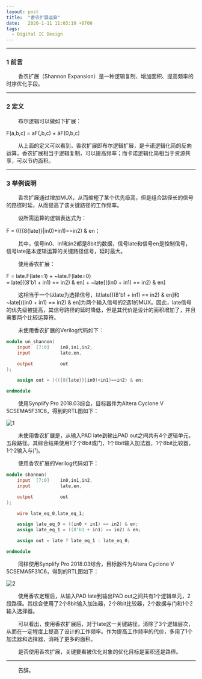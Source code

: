 ```yaml
---
layout: post
title:  "香农扩展运算"
date:   2020-1-11 11:03:10 +0700
tags:
  - Digital IC Design
---
```


-------

### 1 前言

&#160; &#160; &#160; &#160; 香农扩展（Shannon Expansion）是一种逻辑复制、增加面积、提高频率的时序优化手段。

----

### 2 定义

&#160; &#160; &#160; &#160; 布尔逻辑可以做如下扩展：

F(a,b,c) = aF(,b,c) + āF(0,b,c)

&#160; &#160; &#160; &#160; 从上面的定义可以看到，香农扩展即布尔逻辑扩展，是卡诺逻辑化简的反向运算。香农扩展相当于逻辑复制，可以提高频率；而卡诺逻辑化简相当于资源共享，可以节约面积。

----

### 3 举例说明

&#160; &#160; &#160; &#160; 香农扩展通过增加MUX，从而缩短了某个优先级高，但是组合路径长的信号的路径时延，从而提高了该关键路径的工作频率。

&#160; &#160; &#160; &#160; 设所需运算的逻辑表达式为：

F = ((({8{late}}|in0)+in1)==in2) & en；

&#160; &#160; &#160; &#160; 其中，信号in0、in1和in2都是8bit的数据，信号late和信号en是控制信号，信号late是本逻辑运算的关键路径信号，延时最大。

&#160; &#160; &#160; &#160; 使用香农扩展：

F   = late.F(late=1) + ~late.F(late=0)      
    = late[((8'b1 + in1) == in2) & en] + ~late[((in0 + in1) == in2) & en]

&#160; &#160; &#160; &#160; 这相当于一个以late为选择信号，以late[((8'b1 + in1) == in2) & en]和~late[((in0 + in1) == in2) & en]为两个输入信号的2选1的MUX。因此，late信号的优先级被提高，其信号路径的延时降低，但是其代价是设计的面积增加了，并且需要两个比较运算符。

&#160; &#160; &#160; &#160; 未使用香农扩展的Verilog代码如下：

```verilog
module un_shannon(
    input  [7:0]    in0,in1,in2,
    input           late,en,

    output          out
);

    assign out = ((({8{late}}|in0)+in1)==in2) & en;

endmodule

```

&#160; &#160; &#160; &#160; 使用Synplify Pro 2018.03综合，目标器件为Altera Cyclone V 5CSEMA5F31C6，得到的RTL图如下：

![1](https://raw.githubusercontent.com/Verdvana/Verdvana.github.io/master/_posts/%E9%A6%99%E5%86%9C%E6%89%A9%E5%B1%95%E8%BF%90%E7%AE%97/1.jpg)

&#160; &#160; &#160; &#160; 未使用香农扩展是，从输入PAD late到输出PAD out之间共有4个逻辑单元，五段路径。其综合结果使用1了个8bit或门，1个8bit输入加法器，1个8bit比较器，1个2输入与门。

&#160; &#160; &#160; &#160; 使用香农扩展的Verilog代码如下：

```verilog
module shannon(
    input  [7:0]    in0,in1,in2,
    input           late,en,

    output          out
);

    wire late_eq_0,late_eq_1;

    assign late_eq_0 = ((in0 + in1) == in2) & en;
    assign late_eq_1 = ((8'b1 + in1) == in2) & en;

    assign out = late ? late_eq_1 : late_eq_0;

endmodule
```

&#160; &#160; &#160; &#160; 同样使用Synplify Pro 2018.03综合，目标器件为Altera Cyclone V 5CSEMA5F31C6，得到的RTL图如下：

![2](https://raw.githubusercontent.com/Verdvana/Verdvana.github.io/master/_posts/%E9%A6%99%E5%86%9C%E6%89%A9%E5%B1%95%E8%BF%90%E7%AE%97/2.jpg)


&#160; &#160; &#160; &#160; 使用香农定理后，从输入PAD late到输出PAD out之间共有1个逻辑单元，2段路径。其综合使用了2个8bit输入加法器，2个8bit比较器，2个数据与门和1个2输入选择器。

&#160; &#160; &#160; &#160; 可以看出，使用香农扩展后，对于late这一关键路径，消除了3个逻辑层次，从而在一定程度上提高了设计的工作频率。作为提高工作频率的代价，多用了1个加法器和选择器，消耗了更多的面积。

&#160; &#160; &#160; &#160; 是否使用香农扩展，关键要看被优化对象的优化目标是面积还是路径。



----
&#160; &#160; &#160; &#160; 告辞。

